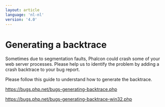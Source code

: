 ```yaml
---
layout: article
language: 'nl-nl'
version: '4.0'
---
```

# Generating a backtrace

Sometimes due to segmentation faults, Phalcon could crash some of your web server processes. Please help us to identify the problem by adding a crash backtrace to your bug report.

Please follow this guide to understand how to generate the backtrace.

<https://bugs.php.net/bugs-generating-backtrace.php>

<https://bugs.php.net/bugs-generating-backtrace-win32.php>